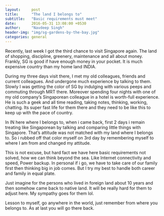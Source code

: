 ```yaml
---
layout:     post
title:      "The land I belongs to"
subtitle:   "Basic requirements must meet"
date:       2016-05-31 13:08:00 +0530
author:     "Navdeep Singh"
header-img: "img/sg-gardens-by-the-bay.jpg"
categories: general
---
```


<p>Recently, last week I got the third chance to visit Singapore again. The land of shopping, discipline, greenery, maintenance and all about money. Frankly, SG is good if have enough money in your pocket. It is much expensive country than my home land INDIA.</p>

<p>During my three days visit there, I met my old colleagues, friends and current colleagues. And undergone much experience by talking to them. Slowly I was getting the color of SG by indulging with various peeps and commuting through MRT there. Moreover spending four nights with one of my old company’s Singaporean colleague in a hotel is worth-full experience. He is such a geek and all time reading, taking notes, thinking, working, chatting. Its super fast life for them there and they need to be like this to keep up with the pace of country.</p>

<p>In IN here where I belongs to, when i came back, first 2 days i remain treating like Singaporean by talking and comparing little things with Singapore. That’s attitude was not matched with my land where I belongs to. So i rubbed off that color myself on 3rd day by remembering myself to where I am from and changed my attitude.</p>

<p>This is not excuse, but hard fact we have here basic requirements not solved, how we can think beyond the sea. Like Internet connectivity and speed, Power backup. In personal if i go, we have to take care of our family first then thinking big in job comes. But I try my best to handle both career and family in equal plate.</p>

<p>Just imagine for the persons who lived in foreign land about 10 years and then somehow came back to native land. It will be really hard for them to adjust here. My sympathy goes for them lol.</p>

<p>Lesson to myself, go anywhere in the world, just remember from where you belongs to. As at last you will go there back.</p>